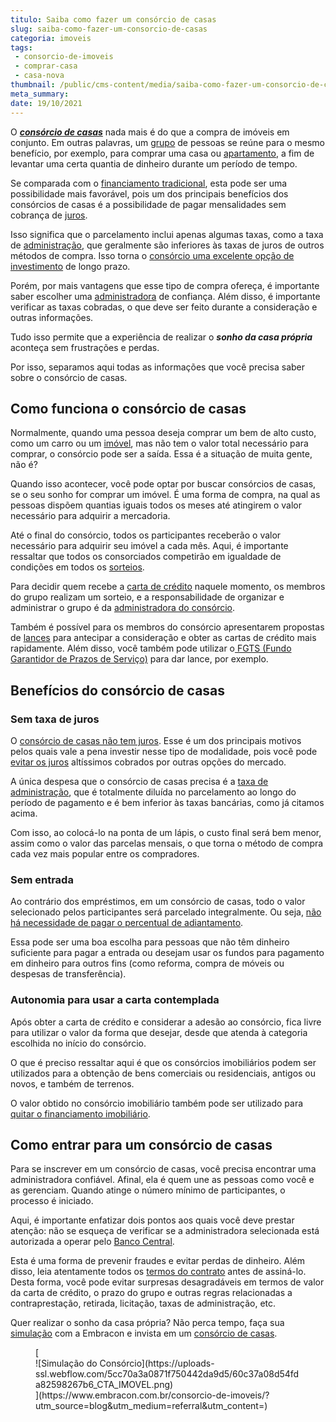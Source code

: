 ```yaml
---
titulo: Saiba como fazer um consórcio de casas
slug: saiba-como-fazer-um-consorcio-de-casas
categoria: imoveis
tags:
 - consorcio-de-imoveis
 - comprar-casa
 - casa-nova
thumbnail: /public/cms-content/media/saiba-como-fazer-um-consorcio-de-casas.jpg
meta_summary: 
date: 19/10/2021
---
```

O [***consórcio de casas***](https://www.embracon.com.br/blog/16-maiores-duvidas-sobre-o-consorcio-de-imoveis) nada mais é do que a compra de imóveis em conjunto. Em outras palavras, um [grupo](https://www.embracon.com.br/conhecaoconsorcio/o-que-e-um-grupo-de-consorcio) de pessoas se reúne para o mesmo benefício, por exemplo, para comprar uma casa ou [apartamento](https://www.embracon.com.br/blog/compre-seu-apartamento-com-o-consorcio-de-imoveis), a fim de levantar uma certa quantia de dinheiro durante um período de tempo.

Se comparada com o [financiamento tradicional](https://www.embracon.com.br/blog/entenda-quais-sao-as-6-maiores-desvantagens-do-financiamento), esta pode ser uma possibilidade mais favorável, pois um dos principais benefícios dos consórcios de casas é a possibilidade de pagar mensalidades sem cobrança de [juros](https://www.embracon.com.br/blog/parcela-de-consorcio-tem-juros).

Isso significa que o parcelamento inclui apenas algumas taxas, como a taxa de [administração](https://www.embracon.com.br/blog/como-funciona-a-taxa-de-administracao-de-um-consorcio), que geralmente são inferiores às taxas de juros de outros métodos de compra. Isso torna o [consórcio uma excelente opção de investimento](https://www.embracon.com.br/blog/o-consorcio-e-investimento) de longo prazo.

Porém, por mais vantagens que esse tipo de compra ofereça, é importante saber escolher uma [administradora](https://www.embracon.com.br/blog/como-escolher-uma-administradora-de-consorcio) de confiança. Além disso, é importante verificar as taxas cobradas, o que deve ser feito durante a consideração e outras informações.

Tudo isso permite que a experiência de realizar o ***sonho da casa própria*** aconteça sem frustrações e perdas.

Por isso, separamos aqui todas as informações que você precisa saber sobre o consórcio de casas.

Como funciona o consórcio de casas 
-----------------------------------

Normalmente, quando uma pessoa deseja comprar um bem de alto custo, como um carro ou um [imóvel](https://www.embracon.com.br/blog/como-gerar-renda-com-um-imovel), mas não tem o valor total necessário para comprar, o consórcio pode ser a saída. Essa é a situação de muita gente, não é?

Quando isso acontecer, você pode optar por buscar consórcios de casas, se o seu sonho for comprar um imóvel. É uma forma de compra, na qual as pessoas dispõem quantias iguais todos os meses até atingirem o valor necessário para adquirir a mercadoria.

Até o final do consórcio, todos os participantes receberão o valor necessário para adquirir seu imóvel a cada mês. Aqui, é importante ressaltar que todos os consorciados competirão em igualdade de condições em todos os [sorteios](https://www.embracon.com.br/conhecaoconsorcio/como-sao-realizados-os-sorteios-nas-assembleias).

Para decidir quem recebe a [carta de crédito](https://www.embracon.com.br/conhecaoconsorcio/o-que-e-carta-de-credito) naquele momento, os membros do grupo realizam um sorteio, e a responsabilidade de organizar e administrar o grupo é da [administradora do consórcio](https://www.embracon.com.br/blog/porque-escolher-a-embracon-como-sua-administradora-de-consorcio).

Também é possível para os membros do consórcio apresentarem propostas de [lances](https://www.embracon.com.br/blog/como-funcionam-os-tipos-de-lances-no-consorcio) para antecipar a consideração e obter as cartas de crédito mais rapidamente. Além disso, você também pode utilizar o[ FGTS (Fundo Garantidor de Prazos de Serviço)](https://www.embracon.com.br/blog/posso-usar-o-fgts-no-consorcio-imobiliario) para dar lance, por exemplo.

Benefícios do consórcio de casas 
---------------------------------

### Sem taxa de juros 

O [consórcio de casas não tem juros](https://www.embracon.com.br/blog/consorcio-nao-tem-juros-entenda). Esse é um dos principais motivos pelos quais vale a pena investir nesse tipo de modalidade, pois você pode [evitar os juros](https://www.embracon.com.br/blog/como-os-juros-afetam-a-sua-vida) altíssimos cobrados por outras opções do mercado.

A única despesa que o consórcio de casas precisa é a [taxa de administração](https://www.embracon.com.br/blog/como-funciona-a-taxa-de-administracao-de-um-consorcio), que é totalmente diluída no parcelamento ao longo do período de pagamento e é bem inferior às taxas bancárias, como já citamos acima.

Com isso, ao colocá-lo na ponta de um lápis, o custo final será bem menor, assim como o valor das parcelas mensais, o que torna o método de compra cada vez mais popular entre os compradores.

### Sem entrada 

Ao contrário dos empréstimos, em um consórcio de casas, todo o valor selecionado pelos participantes será parcelado integralmente. Ou seja, [não há necessidade de pagar o percentual de adiantamento](https://www.embracon.com.br/blog/consorcio-nao-tem-entrada-saiba-mais).

Essa pode ser uma boa escolha para pessoas que não têm dinheiro suficiente para pagar a entrada ou desejam usar os fundos ​​para pagamento em dinheiro para outros fins (como reforma, compra de móveis ou despesas de transferência).

### Autonomia para usar a carta contemplada 

Após obter a carta de crédito e considerar a adesão ao consórcio, fica livre para utilizar o valor da forma que desejar, desde que atenda à categoria escolhida no início do consórcio.

O que é preciso ressaltar aqui é que os consórcios imobiliários podem ser utilizados para a obtenção de bens comerciais ou residenciais, antigos ou novos, e também de terrenos.

O valor obtido no consórcio imobiliário também pode ser utilizado para[ quitar o financiamento imobiliário](https://www.embracon.com.br/blog/e-possivel-quitar-o-financiamento-imobiliario-com-o-consorcio).

Como entrar para um consórcio de casas 
---------------------------------------

Para se inscrever em um consórcio de casas, você precisa encontrar uma administradora confiável. Afinal, ela é quem une as pessoas como você e as gerenciam. Quando atinge o número mínimo de participantes, o processo é iniciado.

Aqui, é importante enfatizar dois pontos aos quais você deve prestar atenção: não se esqueça de verificar se a administradora selecionada está autorizada a operar pelo [Banco Central](https://www.bcb.gov.br/).

Esta é uma forma de prevenir fraudes e evitar perdas de dinheiro. Além disso, leia atentamente todos os [termos do contrato](https://www.embracon.com.br/blog/o-que-e-necessario-avaliar-no-contrato-de-consorcio) antes de assiná-lo. Desta forma, você pode evitar surpresas desagradáveis ​​em termos de valor da carta de crédito, o prazo do grupo e outras regras relacionadas a contraprestação, retirada, licitação, taxas de administração, etc.

Quer realizar o sonho da casa própria? Não perca tempo, faça sua [simulação](https://www.embracon.com.br/blog/simulacao-de-consorcio) com a Embracon e invista em um [consórcio de casas](https://www.embracon.com.br/consorcio-de-casas).

<figure class="w-richtext-figure-type-image w-richtext-align-center">[<div>![Simulação do Consórcio](https://uploads-ssl.webflow.com/5cc70a3a0871f750442da9d5/60c37a08d54fda82598267b6_CTA_IMOVEL.png)</div>](https://www.embracon.com.br/consorcio-de-imoveis/?utm_source=blog&utm_medium=referral&utm_content=)</figure>
